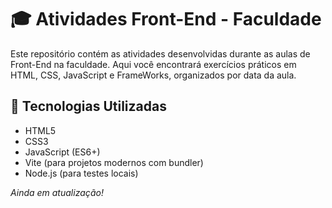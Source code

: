 # 🎓 Atividades Front-End - Faculdade

Este repositório contém as atividades desenvolvidas durante as aulas de Front-End na faculdade. Aqui você encontrará exercícios práticos em HTML, CSS, JavaScript e FrameWorks, organizados por data da aula.

## 🚀 Tecnologias Utilizadas

- HTML5
- CSS3
- JavaScript (ES6+)
- Vite (para projetos modernos com bundler)
- Node.js (para testes locais)

*Ainda em atualização!*
